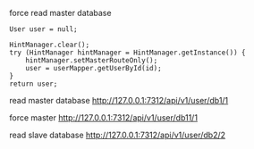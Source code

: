 
force read master database
```
User user = null;

HintManager.clear();
try (HintManager hintManager = HintManager.getInstance()) {
    hintManager.setMasterRouteOnly();
    user = userMapper.getUserById(id);
}
return user;
```

read master database
http://127.0.0.1:7312/api/v1/user/db1/1

force master
http://127.0.0.1:7312/api/v1/user/db11/1

read slave database
http://127.0.0.1:7312/api/v1/user/db2/2
